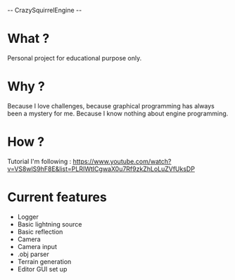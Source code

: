 -- CrazySquirrelEngine --

# What ? 
Personal project for educational purpose only. 

# Why ? 
Because I love challenges, because graphical programming has always been a mystery for me. 
Because I know nothing about engine programming. 

# How ? 
Tutorial I'm following : https://www.youtube.com/watch?v=VS8wlS9hF8E&list=PLRIWtICgwaX0u7Rf9zkZhLoLuZVfUksDP

# Current features 
- Logger 
- Basic lightning source 
- Basic reflection 
- Camera 
- Camera input 
- .obj parser 
- Terrain generation 
- Editor GUI set up 
